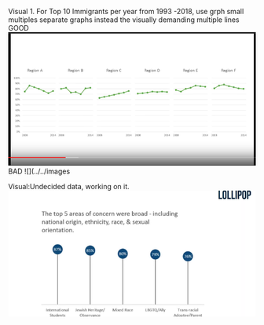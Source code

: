 Visual 1. 
For Top 10 Immigrants per year from 1993 -2018, use grph small multiples separate graphs instead the visually demanding multiple lines 
GOOD
![](../../images/Small%20Multiple%20.png)
BAD
![](../../images

Visual:Undecided data, working on it. 
![](../../images/Lollypop.png)
